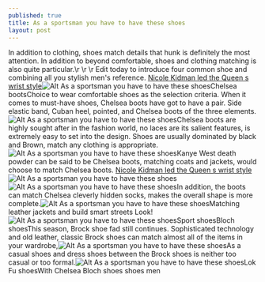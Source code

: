 ```yaml
---
published: true
title: As a sportsman you have to have these shoes
layout: post
---
```

In addition to clothing, shoes match details that hunk is definitely the most attention. In addition to beyond comfortable, shoes and clothing matching is also quite particular.\r \r \r Edit today to introduce four common shoe and combining all you stylish men\'s reference. [Nicole Kidman led the Queen s wrist style](http://kenzo.bravesites.com/entries/general/nicole-kidman-led-the-queen-s-wrist-style)![Alt As a sportsman you have to have these shoes](https://c2.staticflickr.com/2/1696/25963458171_38efb7a063_b.jpg)Chelsea bootsChoice to wear comfortable shoes as the selection criteria. When it comes to must-have shoes, Chelsea boots have got to have a pair. Side elastic band, Cuban heel, pointed, and Chelsea boots of the three elements.![Alt As a sportsman you have to have these shoes](https://c2.staticflickr.com/2/1538/25425102264_b9743f7c5f_b.jpg)Chelsea boots are highly sought after in the fashion world, no laces are its salient features, is extremely easy to set into the design. Shoes are usually dominated by black and Brown, match any clothing is appropriate.![Alt As a sportsman you have to have these shoes](https://c2.staticflickr.com/2/1653/25963472081_424c057e81_b.jpg)Kanye West death powder can be said to be Chelsea boots, matching coats and jackets, would choose to match Chelsea boots. [Nicole Kidman led the Queen s wrist style](http://kenzo.bravesites.com/entries/general/nicole-kidman-led-the-queen-s-wrist-style)![Alt As a sportsman you have to have these shoes](https://c2.staticflickr.com/2/1571/25937318832_e3d20020e8_b.jpg)![Alt As a sportsman you have to have these shoes](https://c2.staticflickr.com/2/1478/25427370033_6da3739ca3_b.jpg)In addition, the boots can match Chelsea cleverly hidden socks, makes the overall shape is more complete.![Alt As a sportsman you have to have these shoes](https://c2.staticflickr.com/2/1561/25963496931_1e2485b647_b.jpg)Matching leather jackets and build smart streets Look!![Alt As a sportsman you have to have these shoes](https://c2.staticflickr.com/2/1690/26029892505_332383bd91_b.jpg)Sport shoesBloch shoesThis season, Brock shoe fad still continues. Sophisticated technology and old leather, classic Brock shoes can match almost all of the items in your wardrobe,![Alt As a sportsman you have to have these shoes](https://c2.staticflickr.com/2/1610/25937352802_761328807a_b.jpg)As a casual shoes and dress shoes between the Brock shoes is neither too casual or too formal.![Alt As a sportsman you have to have these shoes](https://c2.staticflickr.com/2/1511/25937359572_5631decaaf_b.jpg)Lok Fu shoesWith Chelsea Bloch shoes shoes men